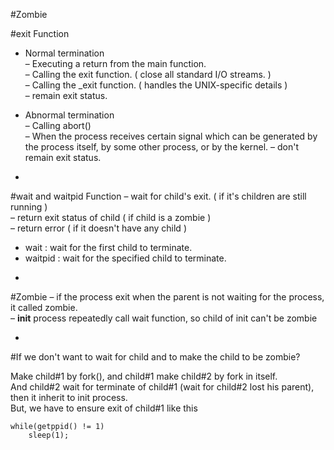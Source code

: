 #Zombie

#exit Function

* Normal termination  
– Executing a return from the main function.  
– Calling the exit function. ( close all standard I/O streams. )  
– Calling the _exit function. ( handles the UNIX-specific details )  
– remain exit status.

* Abnormal termination  
– Calling abort()  
– When the process receives certain signal which can be generated by the process itself, by some other process, or by the kernel.
– don't remain exit status.

-
#wait and waitpid Function
– wait for child's exit. ( if it's children are still running )  
– return exit status of child ( if child is a zombie )  
– return error ( if it doesn't have any child )

* wait : wait for the first child to terminate.
* waitpid : wait for the specified child to terminate.

-
#Zombie
– if the process exit when the parent is not waiting for the process, it called zombie.  
– **init** process repeatedly call wait function, so child of init can't be zombie

-
#If we don't want to wait for child and to make the child to be zombie?

Make child#1 by fork(), and child#1 make child#2 by fork in itself.  
And child#2 wait for terminate of child#1 (wait for child#2 lost his parent), then it inherit to init process.  
But, we have to ensure exit of child#1 like this
	
	while(getppid() != 1)
		sleep(1);
